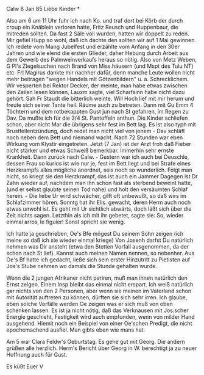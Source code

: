  Calw 8 Jan 85
Liebe Kinder <Marie>*

Also am 6 um 11 Uhr fuhr ich nach Ko. und traf dort bei Körb der durch croup ein Knäblein verloren hatte, Fritz Reusch und Huppenbaur, die mitreden sollten. Da fast 2 Säle voll wurden, hatten wir doppelt zu reden. Mir gefiel Hupp so wohl, daß ich dachte den sollten wir auf 1 Mai gewinnen. Ich redete vom Mang Jubelfest und erzählte vom Anfang in den 30er Jahren und wie elend die ersten Glieder, daher Hebung durch Arbeit aus dem Gewerb des Palmweinverkaufs heraus so nötig. Also von Metz Weben, G Pl's Ziegelsuchen nach Brand von Miss.häusern (und Mspt des Tulu NT) etc. Frl Magirus dankte mir nachher dafür, denn manche Leute wollen nicht mehr beitragen "wegen Handels mit Götzenbildern" u. a. Schrecklichem. Wir vesperten bei Rektor Decker, der meinte, man habe etwas zwischen den Zeilen lesen können, Lauxm sagte, viel Scharfsinn habe nicht dazu gehört. Sah Fr Staudt die bitterlich weinte. Will Hoch lief mit mir herum und freute sich seiner Tante heil. Räume auch zu betreten. Dann mit Gu Emm 4 Töchtern und dem rotbekappten Gust jun nach St gefahren, im Regen zu Dav. Da mußte ich für die 3/4 St. Pantoffeln anthun. Die Kinder schliefen schon, aber nicht Mar die übrigens sehr fest im Bett lag. Es ist also typh mit Brustfellentzündung, doch redet man nicht viel von jenem - Dav schläft noch neben dem Bett und niemand wacht. Nach 72 Stunden war eben Wirkung vom Klystir eingetreten. Jetzt (7 Jan) ist der Arzt froh daß Fieber nicht stärker und etwas Schweiß bemerkbar. Immerhin sehr ernste Krankheit. Dann zurück nach Calw. - Gestern war ich auch bei Deuschle, dessen Frau so kurios ist wie nur je, fest im Bett liegt und bei Strafe eines Herzkrampfs alles mögliche anordnet, seis noch so wunderlich. Folgt man nicht, so kriegt sie den Herzkrampf, das ist auch ein Jammer Dagegen ist Dr Zahn wieder auf, nachdem man ihn schon fast als sterbend beweint hatte, (und er selbst glaubte seinen Tod nahe) und holt den versäumten Schlaf herein. - Die liebe Ur wird schwächer, gilft oft unbewußt, so daß wirs im Schlafzimmer hören. Sonntg hat ihr Elis. gewacht, deren Herm auch noch etwas unwohl ist. Es geht mit Ur sichtlich abwärts, doch läßt sich über die Zeit nichts sagen. Letzthin als ich mit ihr gebetet, sagte sie: So, wieder einmal arros‚ le figuier! Sonst spricht sie wenig.

Ich hatte ja geschrieben, Oe's Bfe mögest Du seinem Sohn zeigen (ich meine so daß ich sie wieder einmal kriege) Von Josenh darfst Du natürlich nehmen was Dir ansteht (etwa den Stetten Vorfall ausgenommen, da der schon nach St lief). Kannst auch meinen Namen nennen, so nebenher. Aus Oe's Bf hatte ich gedacht, ließe sich sein erster Hinzutritt zu Pietisten auf Jos's Stube nehmen wo damals die Stunde gehalten wurde.

Wenn die 2 jungen Afrikaner nicht pariren, muß man ihnen natürlich den Ernst zeigen. Einem Insp bleibt das einmal nicht erspart. Ich weiß natürlich gar nichts von den 2 Personen, aber wenn sie meinen im Vaterland schon mit Autorität auftreten zu können, dürften sie sich sehr irren. Ich glaube, eben solche Vorfälle werden Oe zeigen was er sich muß von oben schenken lassen. Es ist ja nicht nötig, daß das Verknausen mit Jos.scher Energie geschieht, Festigkeit wird auch empfunden, wenn von milder Hand ausgehend. Hiemit noch ein Beispiel von einer Oe'schen Predigt, die nicht epochemachend ausfiel. Man gibts eben wie mans hat.

Am 5 war Clara Feldw's Geburtstag. Es gehe gut mit Georg. Die andern grüßen alle herzlich. Herm's Bericht über Georg in W. berechtigt ja zu neuer Hoffnung auch für Gust.

 Es küßt Euer V
